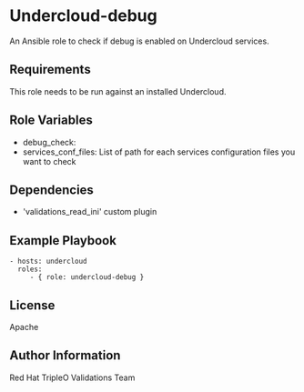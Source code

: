 Undercloud-debug
================

An Ansible role to check if debug is enabled on Undercloud services.

Requirements
------------

This role needs to be run against an installed Undercloud.

Role Variables
--------------

- debug_check: <True>
- services_conf_files: List of path for each services configuration files you
  want to check

Dependencies
------------

- 'validations_read_ini' custom plugin

Example Playbook
----------------

    - hosts: undercloud
      roles:
         - { role: undercloud-debug }

License
-------

Apache

Author Information
------------------

Red Hat TripleO Validations Team
